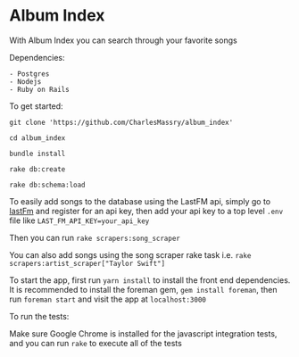 # Album Index

With Album Index you can search through your favorite songs

Dependencies:

    - Postgres
    - Nodejs
    - Ruby on Rails

To get started:

`git clone 'https://github.com/CharlesMassry/album_index'`

`cd album_index`

`bundle install`

`rake db:create`

`rake db:schema:load`

To easily add songs to the database using the LastFM api, simply go to [lastFm](https://www.last.fm/api) and register for an api key,
then add your api key to a top level `.env` file like `LAST_FM_API_KEY=your_api_key`

Then you can run `rake scrapers:song_scraper`

You can also add songs using the song scraper rake task i.e. `rake scrapers:artist_scraper["Taylor Swift"]`

To start the app, first run `yarn install` to install the front end dependencies. It is recommended to install the foreman gem, `gem install foreman`, then run `foreman start` and visit the app at `localhost:3000`

To run the tests:

Make sure Google Chrome is installed for the javascript integration tests, and you can run `rake` to execute all of the tests
